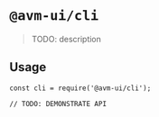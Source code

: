 # `@avm-ui/cli`

> TODO: description

## Usage

```
const cli = require('@avm-ui/cli');

// TODO: DEMONSTRATE API
```

